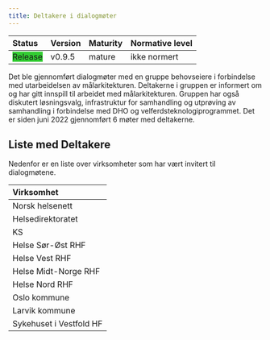 ```yaml
---
title: Deltakere i dialogmøter
---
```


| Status           | Version | Maturity | Normative level |
| :--------------- | :------ | :------- | :-------------- |
| <span style="background-color:LimeGreen">Release</span> | v0.9.5 | mature | ikke normert |

Det ble gjennomført dialogmøter med en gruppe behovseiere i forbindelse med utarbeidelsen av målarkitekturen. Deltakerne i gruppen er informert om og har gitt innspill til arbeidet med målarkitekturen. Gruppen har også diskutert løsningsvalg, infrastruktur for samhandling og utprøving av samhandling i forbindelse med DHO og velferdsteknologiprogrammet. Det er siden juni 2022 gjennomført 6 møter med deltakerne.

## Liste med Deltakere

Nedenfor er en liste over virksomheter som har vært invitert til dialogmøtene.  

|Virksomhet|
|:---|
|Norsk helsenett|
|Helsedirektoratet|
|KS|
|Helse Sør-Øst RHF|
|Helse Vest RHF|
|Helse Midt-Norge RHF|
|Helse Nord RHF|
|Oslo kommune|
|Larvik kommune|
|Sykehuset i Vestfold HF|
